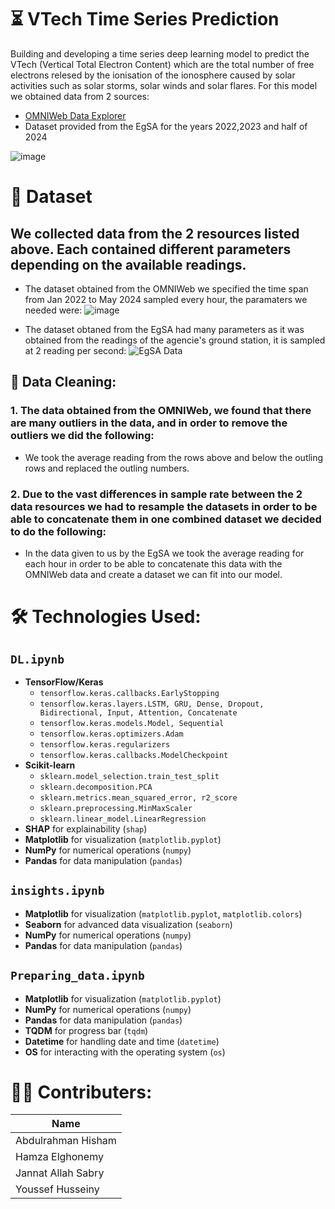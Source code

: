 # :hourglass_flowing_sand: VTech Time Series Prediction
 Building and developing a time series deep learning model to predict the VTech (Vertical Total Electron Content) which are the total number of free electrons relesed by the ionisation of the ionosphere caused by solar activities such as solar storms, solar winds and solar flares. For this model we obtained data from 2 sources:
- [OMNIWeb Data Explorer](https://omniweb.gsfc.nasa.gov/form/dx1.html)
- Dataset provided from the EgSA for the years 2022,2023 and half of 2024



![image](https://github.com/user-attachments/assets/67c14c54-00ba-47d7-8712-32fb64394c06)


# :open_file_folder: Dataset
## We collected data from the 2 resources listed above. Each contained different parameters depending on the available readings. 
- The dataset obtained from the OMNIWeb we specified the time span from Jan 2022 to May 2024 sampled every hour, the paramaters we needed were:
![image](https://github.com/user-attachments/assets/0cdeb21d-78b4-4cfb-ac2b-7e5994a0c511)

- The dataset obtaned from the EgSA had many parameters as it was obtained from the readings of the agencie's ground station, it is sampled at 2 reading per second:
![EgSA Data](https://github.com/user-attachments/assets/c70ac9e8-7185-4f2b-b2ea-7a554d2145a1)

  
## 🔄 Data Cleaning:
### 1. The data obtained from the OMNIWeb, we found that there are many outliers in the data, and in order to remove the outliers we did the following:
- We took the average reading from the rows above and below the outling rows and replaced the outling numbers.
### 2. Due to the vast differences in sample rate between the 2 data resources we had to resample the datasets in order to be able to concatenate them in one combined dataset we decided to do the following:
-  In the data given to us by the EgSA we took the average reading for each hour in order to be able to concatenate this data with the OMNIWeb data and create a dataset we can fit into our model. 

# 🛠️ Technologies Used:
## `DL.ipynb`
- **TensorFlow/Keras**
  - `tensorflow.keras.callbacks.EarlyStopping`
  - `tensorflow.keras.layers.LSTM, GRU, Dense, Dropout, Bidirectional, Input, Attention, Concatenate`
  - `tensorflow.keras.models.Model, Sequential`
  - `tensorflow.keras.optimizers.Adam`
  - `tensorflow.keras.regularizers`
  - `tensorflow.keras.callbacks.ModelCheckpoint`
- **Scikit-learn**
  - `sklearn.model_selection.train_test_split`
  - `sklearn.decomposition.PCA`
  - `sklearn.metrics.mean_squared_error, r2_score`
  - `sklearn.preprocessing.MinMaxScaler`
  - `sklearn.linear_model.LinearRegression`
- **SHAP** for explainability (`shap`)
- **Matplotlib** for visualization (`matplotlib.pyplot`)
- **NumPy** for numerical operations (`numpy`)
- **Pandas** for data manipulation (`pandas`)

## `insights.ipynb`
- **Matplotlib** for visualization (`matplotlib.pyplot`, `matplotlib.colors`)
- **Seaborn** for advanced data visualization (`seaborn`)
- **NumPy** for numerical operations (`numpy`)
- **Pandas** for data manipulation (`pandas`)

## `Preparing_data.ipynb`
- **Matplotlib** for visualization (`matplotlib.pyplot`)
- **NumPy** for numerical operations (`numpy`)
- **Pandas** for data manipulation (`pandas`)
- **TQDM** for progress bar (`tqdm`)
- **Datetime** for handling date and time (`datetime`)
- **OS** for interacting with the operating system (`os`)


# 🤝🏼 Contributers:
|  Name |
| --- |
| Abdulrahman Hisham |
| Hamza Elghonemy |
| Jannat Allah Sabry |
| Youssef Husseiny |








